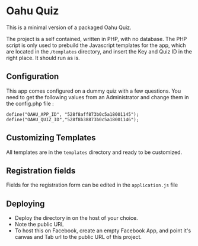 # Oahu Quiz

This is a minimal version of a packaged Oahu Quiz.

The project is a self contained, written in PHP, with no database.
The PHP script is only used to prebuild the Javascript templates for the app, which are located in the `/templates` directory, and insert the Key and Quiz ID in the right place. It should run as is.


## Configuration

This app comes configured on a dummy quiz with a few questions.
You need to get the following values from an Administrator and change them in the config.php file : 

    define("OAHU_APP_ID", "528f8aff873b0c5a18001145");
    define("OAHU_QUIZ_ID","528f8b38873b0c5a18001146");


## Customizing Templates

All templates are in the `templates` directory and ready to be customized.

## Registration fields

Fields for the registration form can be edited in the `application.js` file


## Deploying

* Deploy the directory in on the host of your choice.
* Note the public URL
* To host this on Facebook, create an empty Facebook App, and point it's canvas and Tab url to the public URL of this project.
